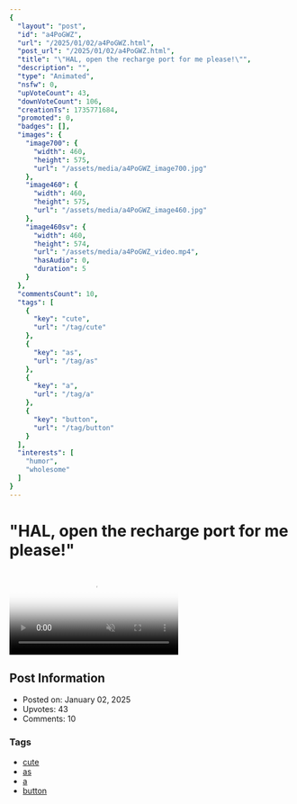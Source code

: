 ```yaml
---
{
  "layout": "post",
  "id": "a4PoGWZ",
  "url": "/2025/01/02/a4PoGWZ.html",
  "post_url": "/2025/01/02/a4PoGWZ.html",
  "title": "\"HAL, open the recharge port for me please!\"",
  "description": "",
  "type": "Animated",
  "nsfw": 0,
  "upVoteCount": 43,
  "downVoteCount": 106,
  "creationTs": 1735771684,
  "promoted": 0,
  "badges": [],
  "images": {
    "image700": {
      "width": 460,
      "height": 575,
      "url": "/assets/media/a4PoGWZ_image700.jpg"
    },
    "image460": {
      "width": 460,
      "height": 575,
      "url": "/assets/media/a4PoGWZ_image460.jpg"
    },
    "image460sv": {
      "width": 460,
      "height": 574,
      "url": "/assets/media/a4PoGWZ_video.mp4",
      "hasAudio": 0,
      "duration": 5
    }
  },
  "commentsCount": 10,
  "tags": [
    {
      "key": "cute",
      "url": "/tag/cute"
    },
    {
      "key": "as",
      "url": "/tag/as"
    },
    {
      "key": "a",
      "url": "/tag/a"
    },
    {
      "key": "button",
      "url": "/tag/button"
    }
  ],
  "interests": [
    "humor",
    "wholesome"
  ]
}
---
```


# "HAL, open the recharge port for me please!"

<video controls playsinline loop muted poster="/assets/media/a4PoGWZ_image460.jpg">
  <source src="/assets/media/a4PoGWZ_video.mp4" type="video/mp4">
  Your browser does not support the video tag.
</video>

## Post Information

- Posted on: January 02, 2025
- Upvotes: 43
- Comments: 10

### Tags

- [cute](/tag/cute)
- [as](/tag/as)
- [a](/tag/a)
- [button](/tag/button)
